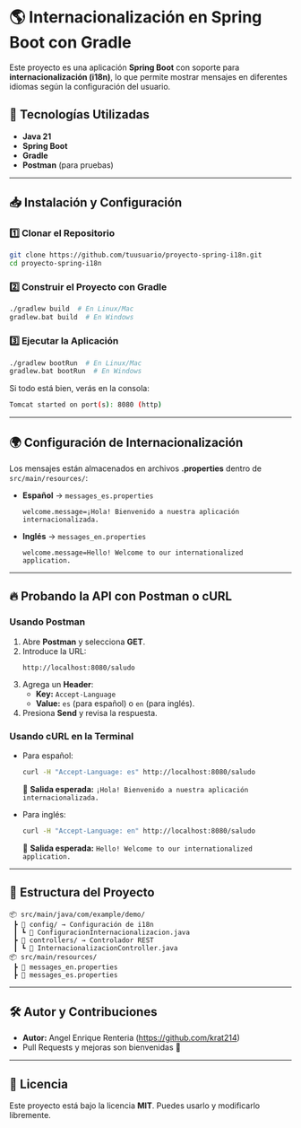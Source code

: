 # 🌎 Internacionalización en Spring Boot con Gradle

Este proyecto es una aplicación **Spring Boot** con soporte para **internacionalización (i18n)**, lo que permite mostrar mensajes en diferentes idiomas según la configuración del usuario.

## 🚀 Tecnologías Utilizadas

- **Java 21**
- **Spring Boot**
- **Gradle**
- **Postman** (para pruebas)

---

## 📥 Instalación y Configuración

### 1️⃣ Clonar el Repositorio

```bash
git clone https://github.com/tuusuario/proyecto-spring-i18n.git
cd proyecto-spring-i18n
```

### 2️⃣ Construir el Proyecto con Gradle

```bash
./gradlew build  # En Linux/Mac
gradlew.bat build  # En Windows
```

### 3️⃣ Ejecutar la Aplicación

```bash
./gradlew bootRun  # En Linux/Mac
gradlew.bat bootRun  # En Windows
```

Si todo está bien, verás en la consola:

```bash
Tomcat started on port(s): 8080 (http)
```

---

## 🌍 Configuración de Internacionalización

Los mensajes están almacenados en archivos **.properties** dentro de `src/main/resources/`:

- **Español** → `messages_es.properties`
  ```properties
  welcome.message=¡Hola! Bienvenido a nuestra aplicación internacionalizada.
  ```
- **Inglés** → `messages_en.properties`
  ```properties
  welcome.message=Hello! Welcome to our internationalized application.
  ```

---

## 🔥 Probando la API con Postman o cURL

### **Usando Postman**

1. Abre **Postman** y selecciona **GET**.
2. Introduce la URL:
   ```
   http://localhost:8080/saludo
   ```
3. Agrega un **Header**:
   - **Key:** `Accept-Language`
   - **Value:** `es` (para español) o `en` (para inglés).
4. Presiona **Send** y revisa la respuesta.

### **Usando cURL en la Terminal**

- Para español:

  ```bash
  curl -H "Accept-Language: es" http://localhost:8080/saludo
  ```

  🔹 **Salida esperada:** `¡Hola! Bienvenido a nuestra aplicación internacionalizada.`

- Para inglés:

  ```bash
  curl -H "Accept-Language: en" http://localhost:8080/saludo
  ```

  🔹 **Salida esperada:** `Hello! Welcome to our internationalized application.`

---

## 📂 Estructura del Proyecto

```
📦 src/main/java/com/example/demo/
 ┣ 📂 config/ → Configuración de i18n
 ┃ ┗ 📜 ConfiguracionInternacionalizacion.java
 ┣ 📂 controllers/ → Controlador REST
 ┃ ┗ 📜 InternacionalizacionController.java
📦 src/main/resources/
 ┣ 📜 messages_en.properties
 ┣ 📜 messages_es.properties
```

---

## 🛠️ Autor y Contribuciones

- **Autor:** Angel Enrique Renteria (https://github.com/krat214)
- Pull Requests y mejoras son bienvenidas 🚀

---

## 📜 Licencia

Este proyecto está bajo la licencia **MIT**. Puedes usarlo y modificarlo libremente.

